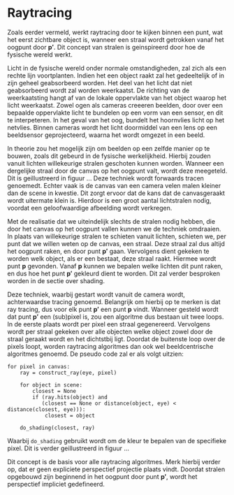 # Raytracing

Zoals eerder vermeld, werkt raytracing door te kijken binnen een punt, wat het 
eerst zichtbare object is, wanneer een straal wordt getrokken vanaf het oogpunt
door $\mathbf{p'}$. Dit concept van stralen is geinspireerd door hoe de fysische
wereld werkt.  

Licht in de fysische wereld onder normale omstandigheden, zal zich als een 
rechte lijn voortplanten. Indien het een object raakt zal het gedeeltelijk
of in zijn geheel geabsorbeerd worden. Het deel van het licht dat niet 
geabsorbeerd wordt zal worden weerkaatst. De richting van de weerkaatsting 
hangt af van de lokale oppervlakte van het object waarop het licht weerkaatst.
Zowel ogen als cameras creeeren beelden, door over een bepaalde oppervlakte 
licht te bundelen op een vorm van een sensor, en dit te interpeteren.
In het geval van het oog, bundelt het hoornvlies licht op het netvlies. 
Binnen cameras wordt het licht doormiddel van een lens op een beeldsensor
geprojecteerd, waarna het wordt omgezet in een beeld.  

In theorie zou het mogelijk zijn om beelden op een zelfde manier op te bouwen,
zoals dit gebeurd in de fysische werkelijkheid. Hierbij zouden vanuit lichten
willekeurige stralen geschoten kunnen worden. Wanneer een dergelijke straal
door de canvas op het oogpunt valt, wordt deze meegeteld.  Dit is geillustreerd 
in figuur ... Deze techniek wordt forwaards tracen genoemedt. Echter vaak is de 
canvas van een camera velen malen kleiner dan de scene in kwestie. Dit zorgt 
ervoor dat de kans dat de canvasgeraakt wordt uitermate klein is. Hierdoor is 
een groot aantal lichtstralen nodig, voordat een geloofwaardige afbeelding 
wordt verkregen.  

Met de realisatie dat we uiteindelijk slechts de stralen nodig hebben, die 
door het canvas op het oogpunt vallen kunnen we de techniek omdraaien.
In plaats van willekeurige stralen te schieten vanuit lichten, schieten we,
per punt dat we willen weten op de canvas, een straal. 
Deze straal zal dus altijd het oogpunt raken, en door punt $\mathbf{p'}$ 
gaan. Vervolgens dient gekeken te worden welk object, als er een bestaat,
deze straal raakt. Hiermee wordt punt $\mathbf{p}$ gevonden. 
Vanaf $\mathbf{p}$ kunnen we bepalen welke lichten dit punt raken, en dus
hoe het punt $\mathbf{p'}$ gekleurd dient te worden. Dit zal verder 
besproken worden in de sectie over shading.  

Deze techniek, waarbij gestart wordt vanuit de camera wordt, achterwaardse 
tracing genoemd. Belangrijk om hierbij op te merken is dat ray tracing, dus voor
elk punt $\mathbf{p'}$ een punt $\mathbf{p}$ vindt. Wanneer gesteld wordt dat 
punt $\mathbf{p'}$ een (sub)pixel is, zou een algoritme dus bestaan uit twee 
loops. In de eerste plaats wordt per pixel een straal gegenereerd. Vervolgens 
wordt per straal gekeken over alle objecten welke object zowel door de straal 
geraakt wordt en het dichtstbij ligt. Doordat de buitenste loop over de pixels 
loopt, worden raytracing algoritmes dan ook wel beeldcentrische algoritmes 
genoemd.
De pseudo code zal er als volgt uitzien:  

```
for pixel in canvas:
    ray = construct_ray(eye, pixel)
    
    for object in scene:
        closest = None
        if (ray.hits(object) and 
           (closest == None or distance(object, eye) < distance(closest, eye))):
            closest = object
    
    do_shading(closest, ray)
```

Waarbij `do_shading` gebruikt wordt om de kleur te bepalen van de specifieke
pixel. Dit is verder geillustreerd in figuur ...

Dit concept is de basis voor alle raytracing algoritmes. Merk hierbij 
verder op, dat er geen expliciete perspectief projectie plaats vindt. 
Doordat stralen opgebouwd zijn beginnend in het oogpunt door
punt $\mathbf{p'}$, wordt het perspectief impliciet gedefineerd.

